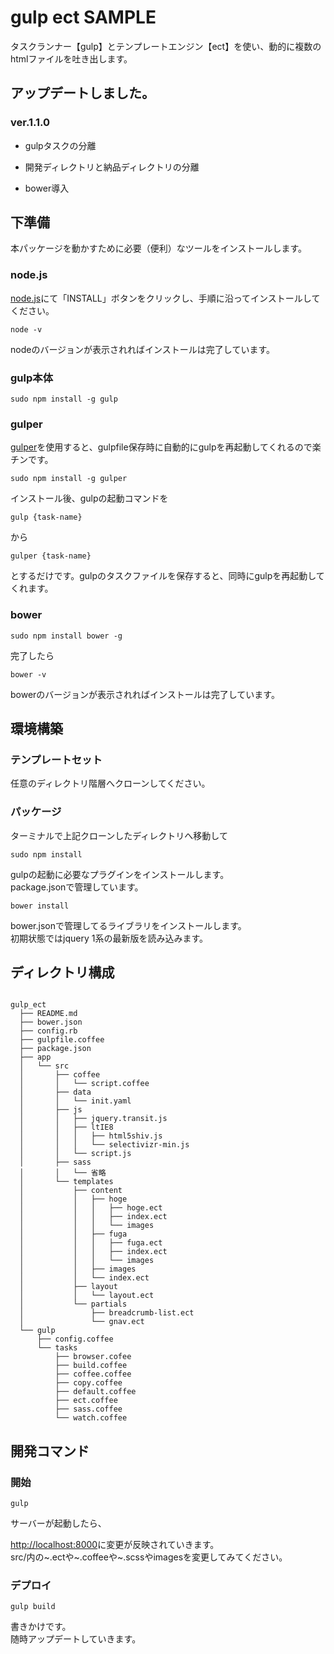 # gulp ect SAMPLE

タスクランナー【gulp】とテンプレートエンジン【ect】を使い、動的に複数のhtmlファイルを吐き出します。


## アップデートしました。

### ver.1.1.0

* gulpタスクの分離

* 開発ディレクトリと納品ディレクトリの分離

* bower導入


## 下準備

本パッケージを動かすために必要（便利）なツールをインストールします。

### node.js

[node.js](https://nodejs.org/)にて「INSTALL」ボタンをクリックし、手順に沿ってインストールしてください。

``` console
node -v
```
nodeのバージョンが表示されればインストールは完了しています。

### gulp本体

```console
sudo npm install -g gulp
```

### gulper

[gulper](http://blog.anatoo.jp/entry/2015/02/01/155545)を使用すると、gulpfile保存時に自動的にgulpを再起動してくれるので楽チンです。

```console
sudo npm install -g gulper
```

インストール後、gulpの起動コマンドを

```console
gulp {task-name}
```

から

```console
gulper {task-name}
```

とするだけです。gulpのタスクファイルを保存すると、同時にgulpを再起動してくれます。

### bower

```console
sudo npm install bower -g
```

完了したら

```console
bower -v
```

bowerのバージョンが表示されればインストールは完了しています。

## 環境構築

### テンプレートセット

任意のディレクトリ階層へクローンしてください。

### パッケージ

ターミナルで上記クローンしたディレクトリへ移動して

``` console
sudo npm install
```

gulpの起動に必要なプラグインをインストールします。  
package.jsonで管理しています。

``` console
bower install
```

bower.jsonで管理してるライブラリをインストールします。  
初期状態ではjquery 1系の最新版を読み込みます。  


## ディレクトリ構成

~~~~

gulp_ect
  ├── README.md
  ├── bower.json
  ├── config.rb
  ├── gulpfile.coffee
  ├── package.json
  ├── app
  │   └── src
  │       ├── coffee
  │       │   └── script.coffee
  │       ├── data
  │       │   └── init.yaml
  │       ├── js
  │       │   ├── jquery.transit.js
  │       │   ├── ltIE8
  │       │   │   ├── html5shiv.js
  │       │   │   └── selectivizr-min.js
  │       │   └── script.js
  │       ├── sass
  │       │   └── 省略
  │       └── templates
  │           ├── content
  │           │   ├── hoge
  │           │   │   ├── hoge.ect
  │           │   │   ├── index.ect
  │           │   │   └── images
  │           │   ├── fuga
  │           │   │   ├── fuga.ect
  │           │   │   ├── index.ect
  │           │   │   └── images
  │           │   ├── images
  │           │   └── index.ect
  │           ├── layout
  │           │   └── layout.ect
  │           └── partials
  │               ├── breadcrumb-list.ect
  │               └── gnav.ect
  └── gulp
      ├── config.coffee
      └── tasks
          ├── browser.cofee
          ├── build.coffee
          ├── coffee.coffee
          ├── copy.coffee
          ├── default.coffee
          ├── ect.coffee
          ├── sass.coffee
          └── watch.coffee

~~~~

## 開発コマンド

### 開始

``` console
gulp 
```

サーバーが起動したら、

[http://localhost:8000](http://localhost:8000)に変更が反映されていきます。  
src/内の~.ectや~.coffeeや~.scssやimagesを変更してみてください。


### デプロイ

``` console
gulp build
```






書きかけです。  
随時アップデートしていきます。


<!--

## 各種設定・データ管理
ディレクトリ名やminifyの有無等、各種セッティングやページ構成のデータはdata/init.yamlで管理しています。
```yaml
settings:
  directory:
    names: # ディレクトリ名設定
      application: app
      source:      src
      develop:     develop
      destination: product
      sass:        sass
      css:         css
      coffee:      coffee
      js:          js
      img:         images
      temp:        templates
      content:     content
  javascript:
    useMinify: true
    original: # 独自ファイル設定
      files: # dest連結後に削除するオリジナルファイル
        - jquery.transit
        - script
      name: vendor # dest連結後のファイル名
    libraries: # bowerで取得したライブラリ設定
      name: libs # dest連結後のファイル名
  css:
    useMinify: true
```



### ectの概要
init.yamlのデータをgulpfileが取得してectに渡し、htmlに吐き出す仕組みです

### データファイルの追加
例えばコンテンツページのデータを持つファイルを作成する場合、src/data/contents.yaml等の名前でファイルを作成し、gulpfile.coffeeにて
```coffee
data_contents = YAML.safeLoad fs.readFileSync "#{dir.src}"+'/data/contents.yaml', 'utf8'
```
と記述すればcontents.yamlが使えるようになります。

### データのセット
gulpfileにて、各ectファイルへ渡すデータを指定します。
```coffee
for page, detail of data_init.pages
  switch page
    when 'root'
      for file in detail.files
        gulp.src "#{dir.src}"+'/'+"#{dir.temp}"+'/content/'+file.name+'.ect'
            .pipe ect({
              options:
                root: "#{dir.src}"+'/'+"#{dir.temp}"
                ext:  '.ect'
              data: # ここ
                name: file.name
                title: file.title
                class: file.class
                root: true
                init: data_init
            })
            .pipe gulp.dest "#{dir.dest}"
            .pipe browser.reload({ stream: true })
```
上記の例ではinit.yamlのpages配列をまわして、keyがrootだった場合はvalueのfilesという配列を中でまわしています  
個別のfileが持つ「name, title, class」のデータをセットし、さらにrootにはtrueの値を渡しています  
initにdata_initを渡す事で、ectファイル上でinit.yaml全体へのアクセスもできるようになっています

## ECT
gulp、ect、yamlの連携により、様々なテンプレートパターンの作成が可能です  
大量のhtmlファイルの複製や、わずか一箇所の修正のために全てのファイルを直さなければならない等の無駄なコストが省けます

### データの呼び出し
上記**データのセット**で指定したデータは@を使って呼び出します

init.yamlに
```yaml
pages:
  root:
    files:
      - name: index
        title: トップ
        class: home
      - name: ex
        title: example
        class: example
```
というデータがあった場合
```ect
<p><%= @title %></p>
```
index.htmlを吐く時は
```html
<p>トップ</p>
```
ex.htmlを吐く時は
```html
<p>example</p>
```
とコンパイルされます


### シンタックス
ectはcoffeescriptのシンタックスに準拠します

#### エスケープなしの出力
```ect
<%- someVar %>
```

#### エスケープありの出力
```ect
<%= someVar %>
```

#### パーシャル
```ect
<% include 'partials/gnav.ect' %>
```

#### 継承
```ect
<% extend 'layout/layout.ect' %>
```
呼び出し
```ect
<% content %>
```

#### ブロック
```ect
<% block 'blockName' %>
  <p>This is block content</p>
<% end %>
```
呼び出し
```ect
<% content 'blockName' %>
```






#### ループ
coffeescriptのループ記法

##### 配列
```coffee
for hoge in hoges
  console.log hoge
```

##### 連想配列
```coffee
for key, val of hoges
  console.log key
  console.log val
```

例えばgulpfileのデータを指定する箇所で
```coffee
data:
  words: [hoge, fuga, piyo]
```
と配列がセットされている場合
```ect
<div>
  <% for word in @words : %>
    <p><%= word %></p>
  <% end %>
</div>
```
で
```html
<div>
  <p>hoge</p>
  <p>fuga</p>
  <p>piyo</p>
</div>
```
となります

#### 条件分岐

##### if文
```ect
<% if @class isnt 'home' : %>
  <p>下層ページです</p>
<% end %>
```
-->
